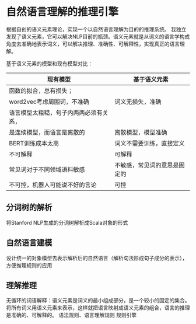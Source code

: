 # 自然语言理解的推理引擎

根据自创的语义元素理论，实现一个以自然语言理解为目的的推理系统。
我独立发现了语义元素，它可以解决NLP目前的瓶颈。语义元素就是从词义的语言学构成角度去准确地表示词义，可以解决推理、准确性、可解释性，实现真正的语言理解。

基于语义元素的模型和现有模型对比：

|现有模型	|基于语义元素|
|  ----  | ----  |
|函数的拟合，总有损失；
word2vec考虑周围词，不准确	|词义无损失，准确|
|语言模型太粗糙，句子内两两必须有关系，
是连续模型，而语言是离散的	|离散模型，模型准确|
|BERT训练成本太高|词义不需要训练，直接定义|
|不可解释	|可解释|
|常见词对于不同领域语料敏感	|不敏感，常见词的意思是固定的|
|不可控，机器人可能说不好的言论	|可控|

## 分词树的解析
将Stanford NLP生成的分词树解析成Scala对象的形式

## 自然语言建模
设计统一的对象模型去表示解析后的自然语言（解析句法形成句子成分的表示），方便推理规则的应用

## 理解推理
无循环的词语解释：语义元素是词义的最小组成部分，是一个较小的固定的集合。将所有词义用语义元素来表示，这样就把语言映射成语义元素的组合，语言的推理是准确的、可解释的。
语法规则、语言理解规则
规则引擎